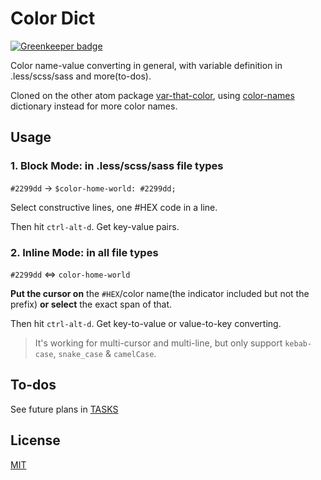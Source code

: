 # Color Dict

[![Greenkeeper badge](https://badges.greenkeeper.io/ibafly/atom--color-dict.svg)](https://greenkeeper.io/)

Color name-value converting in general, with variable definition in .less/scss/sass and more(to-dos).

Cloned on the other atom package [var-that-color](https://atom.io/packages/var-that-color), using [color-names](https://github.com/meodai/color-names) dictionary instead for more color names.

## Usage

### 1. Block Mode: in .less/scss/sass file types

`#2299dd` -> `$color-home-world: #2299dd;`

Select constructive lines, one #HEX code in a line.

Then hit `ctrl-alt-d`. Get key-value pairs.

### 2. Inline Mode: in all file types

`#2299dd` <=> `color-home-world`

**Put the cursor on** the `#HEX`/color name(the indicator included but not the prefix) **or select** the exact span of that.

Then hit `ctrl-alt-d`. Get key-to-value or value-to-key converting.

> It's working for multi-cursor and multi-line, but only support `kebab-case`, `snake_case` & `camelCase`.

## To-dos

See future plans in [TASKS](https://github.com/ibafly/atom--color-dict/blob/master/TASKS.md)

## License
[MIT](https://opensource.org/licenses/mit-license.php)
